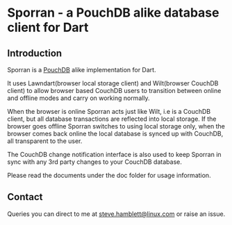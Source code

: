 # Sporran - a PouchDB alike database client for Dart

## Introduction

Sporran is a [PouchDB](http://pouchdb.com/) alike implementation for Dart.

It uses Lawndart(browser local storage client) and Wilt(browser CouchDB client) 
to allow browser based CouchDB users to transition between online and offline 
modes and carry on working normally.

When the browser is online Sporran acts just like Wilt, i.e is a CouchDB client, but all database
transactions are reflected into local storage. 
If the browser goes offline Sporran switches to using local storage only, when the browser comes back 
online the local database is synced up with CouchDB, all transparent to the user.

The CouchDB change notification interface is also used to keep Sporran in sync with any 3rd party
changes to your CouchDB database.

Please read the documents under the doc folder for usage information.

## Contact

Queries you can direct to me at <steve.hamblett@linux.com> or raise an issue.

